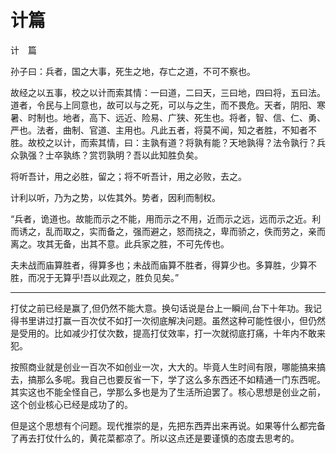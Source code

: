 # 计篇

计　篇

孙子曰：兵者，国之大事，死生之地，存亡之道，不可不察也。

故经之以五事，校之以计而索其情：一曰道，二曰天，三曰地，四曰将，五曰法。道者，令民与上同意也，故可以与之死，可以与之生，而不畏危。天者，阴阳、寒暑、时制也。地者，高下、远近、险易、广狭、死生也。将者，智、信、仁、勇、严也。法者，曲制、官道、主用也。凡此五者，将莫不闻，知之者胜，不知者不胜。故校之以计，而索其情，曰：主孰有道？将孰有能？天地孰得？法令孰行？兵众孰强？士卒孰练？赏罚孰明？吾以此知胜负矣。

将听吾计，用之必胜，留之；将不听吾计，用之必败，去之。

计利以听，乃为之势，以佐其外。势者，因利而制权。

“兵者，诡道也。故能而示之不能，用而示之不用，近而示之远，远而示之近。利而诱之，乱而取之，实而备之，强而避之，怒而挠之，卑而骄之，佚而劳之，亲而离之。攻其无备，出其不意。此兵家之胜，不可先传也。

夫未战而庙算胜者，得算多也；未战而庙算不胜者，得算少也。多算胜，少算不胜，而况于无算乎!吾以此观之，胜负见矣。”

---

打仗之前已经是赢了,但仍然不能大意。换句话说是台上一瞬间,台下十年功。我记得书里讲过打赢一百次仗不如打一次彻底解决问题。虽然这种可能性很小，但仍然是受用的。比如减少打仗次数，提高打仗效率，打一次就彻底打痛，十年内不敢来犯。

按照商业就是创业一百次不如创业一次，大大的。毕竟人生时间有限，哪能搞来搞去，搞那么多呢。我自己也要反省一下，学了这么多东西还不如精通一门东西呢。其实这也不能全怪自己，学那么多也是为了生活所迫罢了。核心思想是创业之前，这个创业核心已经是成功了的。

但是这个思想有个问题。现代推崇的是，先把东西弄出来再说。如果等什么都完备了再去打仗什么的，黄花菜都凉了。所以这点还是要谨慎的态度去思考的。

